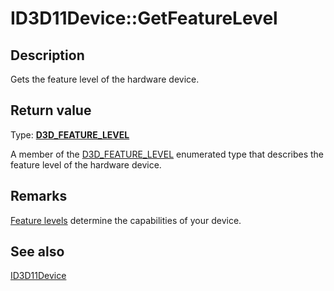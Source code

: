 # ID3D11Device::GetFeatureLevel

## Description

Gets the feature level of the hardware device.

## Return value

Type: **[D3D_FEATURE_LEVEL](https://learn.microsoft.com/windows/desktop/api/d3dcommon/ne-d3dcommon-d3d_feature_level)**

A member of the [D3D_FEATURE_LEVEL](https://learn.microsoft.com/windows/desktop/api/d3dcommon/ne-d3dcommon-d3d_feature_level) enumerated type that describes the feature level of the hardware device.

## Remarks

[Feature levels](https://learn.microsoft.com/windows/desktop/direct3d11/overviews-direct3d-11-devices-downlevel-intro) determine the capabilities of your device.

## See also

[ID3D11Device](https://learn.microsoft.com/windows/desktop/api/d3d11/nn-d3d11-id3d11device)